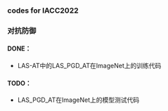 ### codes for IACC2022
### 对抗防御

#### DONE：
* LAS-AT中的LAS_PGD_AT在ImageNet上的训练代码


#### TODO：
* LAS_PGD_AT在ImageNet上的模型测试代码